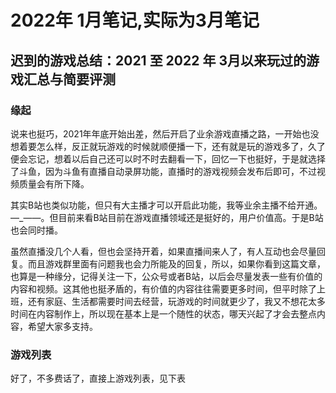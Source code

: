 # 2022年 1月笔记,实际为3月笔记

## 迟到的游戏总结：2021 至 2022 年 3月以来玩过的游戏汇总与简要评测

### 缘起

说来也挺巧，2021年年底开始出差，然后开启了业余游戏直播之路，一开始也没想着要怎么样，反正就玩游戏的时候就顺便播一下，还有就是玩的游戏多了，久了便会忘记，想着以后自己还可以时不时去翻看一下，回忆一下也挺好，于是就选择了斗鱼，因为斗鱼有直播自动录屏功能，直播时的游戏视频会发布后即可，不过视频质量会有所下降。


其实B站也类似功能，但只有大主播才可以开启此功能，我等业余主播不给开通。—_——。但目前来看B站目前在游戏直播领域还是挺好的，用户价值高。于是B站也会同时播。


虽然直播没几个人看，但也会坚持开着，如果直播间来人了，有人互动也会尽量回复。而且游戏群里面有问题我也会力所能及的回复，所以，如果你看到这篇文章，也算是一种缘分，记得关注一下，公众号或者B站，以后会尽量发表一些有价值的内容和视频。这其他也挺矛盾的，有价值的内容往往需要更多时间，但平时除了上班，还有家庭、生活都需要时间去经营，玩游戏的时间就更少了，我又不想花太多时间在内容制作上，所以现在基本上是一个随性的状态，哪天兴起了才会去整点内容，希望大家多支持。


### 游戏列表

好了，不多费话了，直接上游戏列表，见下表





